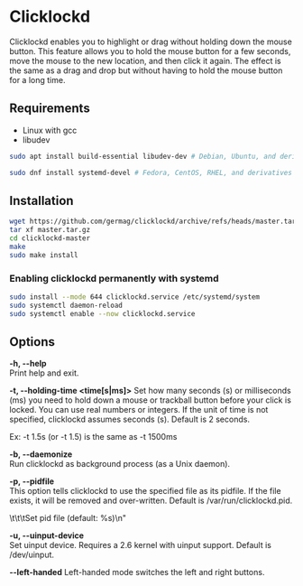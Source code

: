 # Clicklockd

Clicklockd enables you to highlight or drag without holding down the mouse button.
This feature allows you to hold the mouse button for a few seconds, move the mouse
to the new location, and then click it again. The effect is the same as a drag and
drop but without having to hold the mouse button for a long time.


## Requirements

  - Linux with gcc
  - libudev

```sh
sudo apt install build-essential libudev-dev # Debian, Ubuntu, and derivatives
```
```sh
sudo dnf install systemd-devel # Fedora, CentOS, RHEL, and derivatives
```

## Installation

```sh
wget https://github.com/germag/clicklockd/archive/refs/heads/master.tar.gz
tar xf master.tar.gz
cd clicklockd-master
make
sudo make install
```

### Enabling clicklockd permanently with systemd

```sh
sudo install --mode 644 clicklockd.service /etc/systemd/system
sudo systemctl daemon-reload
sudo systemctl enable --now clicklockd.service
```

## Options

**-h, --help**  
Print help and exit.

**-t, --holding-time <time[s|ms]>**
Set how many seconds (s) or milliseconds (ms) you need to hold down a mouse or
trackball button before your click is locked. You can use real numbers or integers.
If the unit of time is not specified, clicklockd assumes seconds (s).
Default is 2 seconds.

Ex: -t 1.5s (or -t 1.5) is the same as -t 1500ms

**-b, --daemonize**  
Run clicklockd as background process (as a Unix daemon).

**-p, --pidfile <pidfile>**  
This option tells clicklockd to use the specified file as its pidfile.  If the file exists, it will be removed and over-written.  Default is /var/run/clicklockd.pid.

\t\t\tSet pid file (default: %s)\n"

**-u, --uinput-device <uinput device>**  
Set uinput device. Requires a 2.6 kernel with uinput support. Default is /dev/uinput.

**--left-handed**
Left-handed mode switches the left and right buttons.